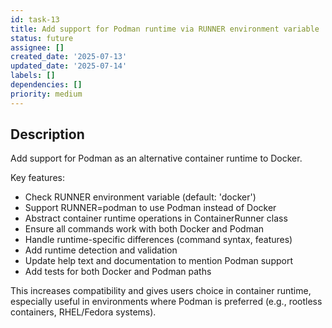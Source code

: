 ```yaml
---
id: task-13
title: Add support for Podman runtime via RUNNER environment variable
status: future
assignee: []
created_date: '2025-07-13'
updated_date: '2025-07-14'
labels: []
dependencies: []
priority: medium
---
```


## Description

Add support for Podman as an alternative container runtime to Docker.

Key features:
- Check RUNNER environment variable (default: 'docker')
- Support RUNNER=podman to use Podman instead of Docker
- Abstract container runtime operations in ContainerRunner class
- Ensure all commands work with both Docker and Podman
- Handle runtime-specific differences (command syntax, features)
- Add runtime detection and validation
- Update help text and documentation to mention Podman support
- Add tests for both Docker and Podman paths

This increases compatibility and gives users choice in container runtime, especially useful in environments where Podman is preferred (e.g., rootless containers, RHEL/Fedora systems).
